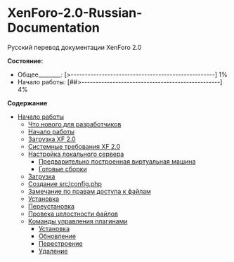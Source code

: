 # XenForo-2.0-Russian-Documentation
Русский перевод документации XenForo 2.0

**Состояние:**
* Общее\_\_\_\_\_\_\_\_: [>---------------------------------------------------] 1%
* Начало работы: [##>-------------------------------------------------] 4%

**Содержание**
* [Начало работы](https://github.com/spark108/XenForo-2.0-Russian-Documentation/blob/master/documentation/GettingStarted.md#%D0%9D%D0%B0%D1%87%D0%B0%D0%BB%D0%BE-%D1%80%D0%B0%D0%B1%D0%BE%D1%82%D1%8B)
  * [Что нового для разработчиков](https://github.com/spark108/XenForo-2.0-Russian-Documentation/blob/master/documentation/GettingStarted.md#%D0%A7%D1%82%D0%BE-%D0%BD%D0%BE%D0%B2%D0%BE%D0%B3%D0%BE-%D0%B4%D0%BB%D1%8F-%D1%80%D0%B0%D0%B7%D1%80%D0%B0%D0%B1%D0%BE%D1%82%D1%87%D0%B8%D0%BA%D0%BE%D0%B2)
  * [Начало работы](https://github.com/spark108/XenForo-2.0-Russian-Documentation/blob/master/documentation/GettingStarted.md#%D0%9D%D0%B0%D1%87%D0%B0%D0%BB%D0%BE-%D1%80%D0%B0%D0%B1%D0%BE%D1%82%D1%8B-1)
  * [Загрузка XF 2.0](https://github.com/spark108/XenForo-2.0-Russian-Documentation/blob/master/documentation/GettingStarted.md#%D0%97%D0%B0%D0%B3%D1%80%D1%83%D0%B7%D0%BA%D0%B0-xf-20)
  * [Системные требования XF 2.0](https://github.com/spark108/XenForo-2.0-Russian-Documentation/blob/master/documentation/GettingStarted.md#%D0%A1%D0%B8%D1%81%D1%82%D0%B5%D0%BC%D0%BD%D1%8B%D0%B5-%D1%82%D1%80%D0%B5%D0%B1%D0%BE%D0%B2%D0%B0%D0%BD%D0%B8%D1%8F-xf-20)
  * [Настройка локального сервера](https://github.com/spark108/XenForo-2.0-Russian-Documentation/blob/master/documentation/GettingStarted.md#%D0%9D%D0%B0%D1%81%D1%82%D1%80%D0%BE%D0%B9%D0%BA%D0%B0-%D0%BB%D0%BE%D0%BA%D0%B0%D0%BB%D1%8C%D0%BD%D0%BE%D0%B3%D0%BE-%D1%81%D0%B5%D1%80%D0%B2%D0%B5%D1%80%D0%B0)
    * [Предварительно построенная виртуальная машина](https://github.com/spark108/XenForo-2.0-Russian-Documentation/blob/master/documentation/GettingStarted.md#%D0%9F%D1%80%D0%B5%D0%B4%D0%B2%D0%B0%D1%80%D0%B8%D1%82%D0%B5%D0%BB%D1%8C%D0%BD%D0%BE-%D0%BF%D0%BE%D1%81%D1%82%D1%80%D0%BE%D0%B5%D0%BD%D0%BD%D0%B0%D1%8F-%D0%B2%D0%B8%D1%80%D1%82%D1%83%D0%B0%D0%BB%D1%8C%D0%BD%D0%B0%D1%8F-%D0%BC%D0%B0%D1%88%D0%B8%D0%BD%D0%B0)
    * [Готовые сборки](https://github.com/spark108/XenForo-2.0-Russian-Documentation/blob/master/documentation/GettingStarted.md#%D0%93%D0%BE%D1%82%D0%BE%D0%B2%D1%8B%D0%B5-%D1%81%D0%B1%D0%BE%D1%80%D0%BA%D0%B8)
  * [Загрузка](https://github.com/spark108/XenForo-2.0-Russian-Documentation/blob/master/documentation/GettingStarted.md#%D0%97%D0%B0%D0%B3%D1%80%D1%83%D0%B7%D0%BA%D0%B0)
  * [Создание src/config.php](https://github.com/spark108/XenForo-2.0-Russian-Documentation/blob/master/documentation/GettingStarted.md#%D0%A1%D0%BE%D0%B7%D0%B4%D0%B0%D0%BD%D0%B8%D0%B5-srcconfigphp)
  * [Замечание по правам доступа к файлам](https://github.com/spark108/XenForo-2.0-Russian-Documentation/blob/master/documentation/GettingStarted.md#%D0%97%D0%B0%D0%BC%D0%B5%D1%87%D0%B0%D0%BD%D0%B8%D0%B5-%D0%BF%D0%BE-%D0%BF%D1%80%D0%B0%D0%B2%D0%B0%D0%BC-%D0%B4%D0%BE%D1%81%D1%82%D1%83%D0%BF%D0%B0-%D0%BA-%D1%84%D0%B0%D0%B9%D0%BB%D0%B0%D0%BC)
  * [Установка](https://github.com/spark108/XenForo-2.0-Russian-Documentation/blob/master/documentation/GettingStarted.md#%D0%A3%D1%81%D1%82%D0%B0%D0%BD%D0%BE%D0%B2%D0%BA%D0%B0)
  * [Переустановка](https://github.com/spark108/XenForo-2.0-Russian-Documentation/blob/master/documentation/GettingStarted.md#%D0%9F%D0%B5%D1%80%D0%B5%D1%83%D1%81%D1%82%D0%B0%D0%BD%D0%BE%D0%B2%D0%BA%D0%B0)
  * [Провека целостности файлов](https://github.com/spark108/XenForo-2.0-Russian-Documentation/blob/master/documentation/GettingStarted.md#%D0%9F%D1%80%D0%BE%D0%B2%D0%B5%D0%BA%D0%B0-%D1%86%D0%B5%D0%BB%D0%BE%D1%81%D1%82%D0%BD%D0%BE%D1%81%D1%82%D0%B8-%D1%84%D0%B0%D0%B9%D0%BB%D0%BE%D0%B2)
  * [Команды управления плагинами](https://github.com/spark108/XenForo-2.0-Russian-Documentation/blob/master/documentation/GettingStarted.md#%D0%9A%D0%BE%D0%BC%D0%B0%D0%BD%D0%B4%D1%8B-%D1%83%D0%BF%D1%80%D0%B0%D0%B2%D0%BB%D0%B5%D0%BD%D0%B8%D1%8F-%D0%BF%D0%BB%D0%B0%D0%B3%D0%B8%D0%BD%D0%B0%D0%BC%D0%B8)
    * [Установка](https://github.com/spark108/XenForo-2.0-Russian-Documentation/blob/master/documentation/GettingStarted.md#%D0%A3%D1%81%D1%82%D0%B0%D0%BD%D0%BE%D0%B2%D0%BA%D0%B0-1)
    * [Обновление](https://github.com/spark108/XenForo-2.0-Russian-Documentation/blob/master/documentation/GettingStarted.md#%D0%9E%D0%B1%D0%BD%D0%BE%D0%B2%D0%BB%D0%B5%D0%BD%D0%B8%D0%B5)
    * [Перестроение](https://github.com/spark108/XenForo-2.0-Russian-Documentation/blob/master/documentation/GettingStarted.md#%D0%9F%D0%B5%D1%80%D0%B5%D1%81%D1%82%D1%80%D0%BE%D0%B5%D0%BD%D0%B8%D0%B5)
    * [Удаление](https://github.com/spark108/XenForo-2.0-Russian-Documentation/blob/master/documentation/GettingStarted.md#%D0%A3%D0%B4%D0%B0%D0%BB%D0%B5%D0%BD%D0%B8%D0%B5)
